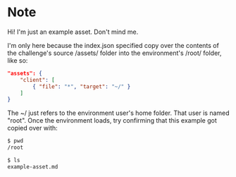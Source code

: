 # Note

Hi! I'm just an example asset. Don't mind me.

I'm only here because the index.json specified copy over
the contents of the challenge's source /assets/ folder into
the environment's /root/ folder, like so:

```json
"assets": {
    "client": [
        { "file": "*", "target": "~/" }
    ]
}
```

The ~/ just refers to the environment user's home folder.
That user is named "root". Once the environment loads, try
confirming that this example got copied over with:

```bash
$ pwd
/root

$ ls
example-asset.md
```
